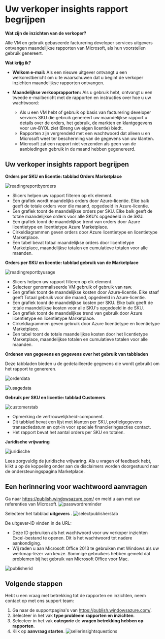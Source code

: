 <properties
   pageTitle="Informatie over Marketplace Azure gebruik rapporten en inzichten van de verkoper melden | Microsoft Azure"
   description="Als verkoper op de markt Azure inzicht in uw rapport op basis van gebruik, ook bekend als een verkoper insights rapport"
   services="Azure Marketplace"
   documentationCenter="na"
   authors="v-jeana"
   manager="lakoch"
   editor=""/>

<tags
   ms.service="marketplace"
   ms.devlang="na"
   ms.topic="article"
   ms.tgt_pltfrm="na"
   ms.workload="na"
   ms.date="02/05/2016"
   ms.author="v-jeana; hascipio"/>

# <a name="understand-your-seller-insights-report"></a>Uw verkoper insights rapport begrijpen

**Wat zijn de inzichten van de verkoper?**

Alle VM en gebruik gebaseerde facturering developer services uitgevers ontvangen maandelijkse rapporten van Microsoft, als hun voorstellen gebruik genereert.

**Wat krijg ik?**

- **Welkom e-mail:** Als een nieuwe uitgever ontvangt u een welkomstbericht om u te waarschuwen dat u begint de verkoper inzichten maandelijkse rapporten ontvangen.

- **Maandelijkse verkooprapporten:**  Als u gebruik hebt, ontvangt u een tweede e-mailbericht met de rapporten en instructies over hoe u uw wachtwoord:

    - Als u een VM hebt of gebruik op basis van facturering developer services SKU die gebruik genereert uw maandelijkse rapport u details over de orders, het gebruik, de markten en klantgegevens voor uw-BYOL ziet (Breng uw eigen licentie) biedt.
    - Rapporten zijn vergrendeld met een wachtwoord dat alleen u en Microsoft weet ter bescherming van de gegevens van uw klanten.
    - Microsoft zal een rapport niet verzenden als geen van de aanbiedingen gebruik in de maand hebben gegenereerd.

## <a name="understand-your-seller-insights-report"></a>Uw verkoper insights rapport begrijpen


**Orders per SKU en licentie: tabblad Orders Marketplace**

![readingreportbyorders][2]

- Slicers helpen uw rapport filteren op elk element.
- Een grafiek wordt maandelijks orders door Azure-licentie. Elke balk geeft de totale orders voor die maand, opgedeeld in Azure-licentie.
- Een grafiek toont de maandelijkse orders per SKU. Elke balk geeft de totale maandelijkse orders voor alle SKU's opgedeeld in de SKU.
- Een grafiek toont de maandelijkse trend van orders door Azure licentietype en licentietype Azure Marketplace.
- Cirkeldiagrammen geven orders door Azure licentietype en licentietype Marketplace.
- Een tabel bevat totaal maandelijkse orders door licentietype Marketplace, maandelijkse totalen en cumulatieve totalen voor alle maanden.


**Orders per SKU en licentie: tabblad gebruik van de Marketplace**

![readingreportbyusage][3]

- Slicers helpen uw rapport filteren op elk element.
- Selecteer genormaliseerde VM gebruik of gebruik van raw.
- Een grafiek toont de maandelijkse kosten door Azure-licentie. Elke staaf geeft Totaal gebruik voor die maand, opgedeeld in Azure-licentie.
- Een grafiek toont de maandelijkse kosten per SKU. Elke balk geeft de totale maandelijkse kosten voor alle SKU's opgedeeld in de SKU.
- Een grafiek toont de maandelijkse trend van gebruik door Azure licentietype en licentietype Marketplace.
- Cirkeldiagrammen geven gebruik door Azure licentietype en licentietype Marketplace.
- Een tabel toont de totale maandelijkse kosten door het licentietype Marketplace, maandelijkse totalen en cumulatieve totalen voor alle maanden.


**Ordenen van gegevens en gegevens over het gebruik van tabbladen**

Deze tabbladen bieden u de gedetailleerde gegevens die wordt gebruikt om het rapport te genereren.

![orderdata][4]

![usagedata][5]



**Gebruik per SKU en licentie: tabblad Customers**

![customerstab][6]

- Opmerking de vertrouwelijkheid-component.
- Dit tabblad bevat een lijst met klanten per SKU, profielgegevens transactiedatum en opt-in voor speciale financieringsacties contact.
- Het rapport bevat het aantal orders per SKU en totalen.


**Juridische vrijwaring**

![juridische][1]

Lees zorgvuldig de juridische vrijwaring. Als u vragen of feedback hebt, klikt u op de koppeling onder aan de disclaimers worden doorgestuurd naar de ondersteuningspagina Marketplace.

## <a name="request-a-password-reminder"></a>Een herinnering voor wachtwoord aanvragen

Ga naar https://publish.windowsazure.com/ en meld u aan met uw referenties van Microsoft.
![passwordreminder][7]

Selecteer het tabblad **uitgevers** .
![selectpublisherstab][8]


De uitgever-ID vinden in de URL:
- Deze ID gebruiken als het wachtwoord voor uw verkoper inzichten Excel-bestand te openen.
Dit is het wachtwoord tot nadere aankondiging.
- Wij raden u aan Microsoft Office 2013 te gebruiken met Windows als uw werkmap-lezer van keuze.  Sommige gebruikers hebben gemeld dat problemen bij het gebruik van Microsoft Office voor Mac.

![publisherid][9]


## <a name="next-steps"></a>Volgende stappen  
Hebt u een vraag met betrekking tot de rapporten en inzichten, neem contact op met ons support team:

1. Ga naar de supportpagina's van https://publish.windowsazure.com/.
2. Selecteer in het vak **type probleem** **rapporten en inzichten**.
3. Selecteer in het vak **categorie** de **vragen betrekking hebben op rapporten**.
4. Klik op **aanvraag starten**.
  ![sellerinsightsquestions][10]



[1]: ./media/marketplace-publishing-report-seller-insights/legal.png
[2]: ./media/marketplace-publishing-report-seller-insights/readingreportbyorders.png
[3]: ./media/marketplace-publishing-report-seller-insights/readingreportbyusage.png
[4]: ./media/marketplace-publishing-report-seller-insights/orderdata.png
[5]: ./media/marketplace-publishing-report-seller-insights/usagedata.png
[6]: ./media/marketplace-publishing-report-seller-insights/customerstab.png
[7]: ./media/marketplace-publishing-report-seller-insights/passwordreminder.png
[8]: ./media/marketplace-publishing-report-seller-insights/selectpublisherstab.png
[9]: ./media/marketplace-publishing-report-seller-insights/publisherid.png
[10]: ./media/marketplace-publishing-report-seller-insights/sellerinsightsquestions.png
